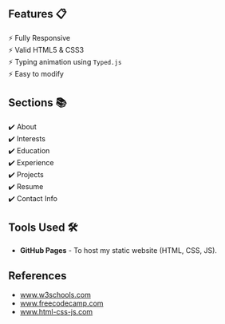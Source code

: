 






## Features 📋
⚡️ Fully Responsive\
⚡️ Valid HTML5 & CSS3\
⚡️ Typing animation using `Typed.js`\
⚡️ Easy to modify



## Sections 📚
✔️ About\
✔️ Interests\
✔️ Education\
✔️ Experience\
✔️ Projects \
✔️ Resume\
✔️ Contact Info



## Tools Used 🛠️
* <b>GitHub Pages</b> - To host my static website (HTML, CSS, JS).

## References

- www.w3schools.com
- www.freecodecamp.com
- www.html-css-js.com

